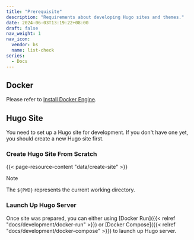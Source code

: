 ```yaml
---
title: "Prerequisite"
description: "Requirements about developing Hugo sites and themes."
date: 2024-06-03T13:19:22+08:00
draft: false
nav_weight: 1
nav_icon:
  vendor: bs
  name: list-check
series:
  - Docs
---
```


## Docker

Please refer to [Install Docker Engine](https://docs.docker.com/engine/install/).

## Hugo Site

You need to set up a Hugo site for development. If you don't have one yet, you should create a new Hugo site first.

### Create Hugo Site From Scratch

{{< page-resource-content "data/create-site" >}}

> [!NOTE]
> The `${PWD}` represents the current working directory.

### Launch Up Hugo Server

Once site was prepared, you can either using [Docker Run]({{< relref "docs/development/docker-run" >}}) or [Docker Compose]({{< relref "docs/development/docker-compose" >}}) to launch up Hugo server.
